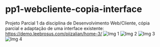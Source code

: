 # pp1-webcliente-copia-interface
Projeto Parcial 1 da disciplina de Desenvolvimento Web/Cliente, cópia parcial e adaptação de uma interface existente: https://demo.leebrosus.com/piizalian/home-3/
![Img 1](https://drive.google.com/file/d/1ue9sKiYY5bP5Fvsi381U3-BGzPGS6cHm/view?usp=sharing)
![Img 2](https://drive.google.com/file/d/1t2Zi7Suvxc24lko0fgTgythXSJchBRqn/view?usp=sharing)
![Img 3](https://drive.google.com/file/d/1luxA4eGasoomJelGVO1LPJO3ERQ5ot32/view?usp=sharing)
![Img 4](https://drive.google.com/file/d/1vRGIG7srYAotXcW0uRsgNwzGAPN-dw_y/view?usp=sharing)
